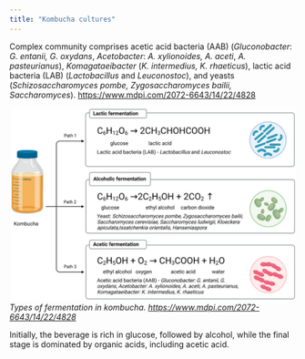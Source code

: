 ```yaml
---
title: "Kombucha cultures"
---
```


Complex community comprises acetic acid bacteria (AAB) (_Gluconobacter_: _G. entanii, G. oxydans_, _Acetobacter_: _A. xylionoides, A. aceti_, _A. pasteurianus_), _Komagataeibacter_ (_K. intermedius, K. rhaeticus_), lactic acid bacteria (LAB) (_Lactobacillus_ and _Leuconostoc_), and yeasts (_Schizosaccharomyces pombe, Zygosaccharomyces bailii, Saccharomyces_). https://www.mdpi.com/2072-6643/14/22/4828

![](Pasted%20image%2020230107113046.png)
_Types of fermentation in kombucha. https://www.mdpi.com/2072-6643/14/22/4828_

Initially, the beverage is rich in glucose, followed by alcohol, while the final stage is dominated by organic acids, including acetic acid.

